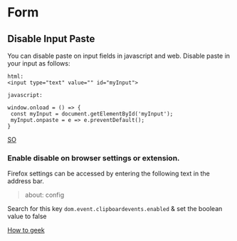 # Form



## Disable Input Paste


You can disable paste on input fields in javascript and web.
Disable paste in your input as follows:


```
html:
<input type="text" value="" id="myInput">

javascript:

window.onload = () => {
 const myInput = document.getElementById('myInput');
 myInput.onpaste = e => e.preventDefault();
}
```
[SO](https://stackoverflow.com/questions/12805803/disable-copy-paste-in-html-input-fields)


### Enable disable on browser settings or extension.

Firefox settings can be accessed by entering the following text in the address bar.

> about: config

Search for this key `dom.event.clipboardevents.enabled` &
set the boolean value to false

[How to geek](https://www.howtogeek.com/251807/how-to-enable-pasting-text-on-sites-that-block-it/)